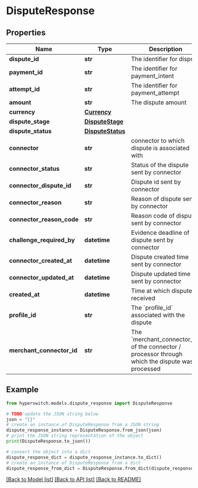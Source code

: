 # DisputeResponse


## Properties

Name | Type | Description | Notes
------------ | ------------- | ------------- | -------------
**dispute_id** | **str** | The identifier for dispute | 
**payment_id** | **str** | The identifier for payment_intent | 
**attempt_id** | **str** | The identifier for payment_attempt | 
**amount** | **str** | The dispute amount | 
**currency** | [**Currency**](Currency.md) |  | 
**dispute_stage** | [**DisputeStage**](DisputeStage.md) |  | 
**dispute_status** | [**DisputeStatus**](DisputeStatus.md) |  | 
**connector** | **str** | connector to which dispute is associated with | 
**connector_status** | **str** | Status of the dispute sent by connector | 
**connector_dispute_id** | **str** | Dispute id sent by connector | 
**connector_reason** | **str** | Reason of dispute sent by connector | [optional] 
**connector_reason_code** | **str** | Reason code of dispute sent by connector | [optional] 
**challenge_required_by** | **datetime** | Evidence deadline of dispute sent by connector | [optional] 
**connector_created_at** | **datetime** | Dispute created time sent by connector | [optional] 
**connector_updated_at** | **datetime** | Dispute updated time sent by connector | [optional] 
**created_at** | **datetime** | Time at which dispute is received | 
**profile_id** | **str** | The &#x60;profile_id&#x60; associated with the dispute | [optional] 
**merchant_connector_id** | **str** | The &#x60;merchant_connector_id&#x60; of the connector / processor through which the dispute was processed | [optional] 

## Example

```python
from hyperswitch.models.dispute_response import DisputeResponse

# TODO update the JSON string below
json = "{}"
# create an instance of DisputeResponse from a JSON string
dispute_response_instance = DisputeResponse.from_json(json)
# print the JSON string representation of the object
print(DisputeResponse.to_json())

# convert the object into a dict
dispute_response_dict = dispute_response_instance.to_dict()
# create an instance of DisputeResponse from a dict
dispute_response_from_dict = DisputeResponse.from_dict(dispute_response_dict)
```
[[Back to Model list]](../README.md#documentation-for-models) [[Back to API list]](../README.md#documentation-for-api-endpoints) [[Back to README]](../README.md)


